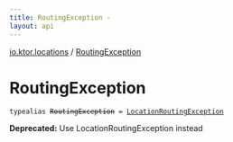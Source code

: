 ```yaml
---
title: RoutingException - 
layout: api
---
```


<div class='api-docs-breadcrumbs'><a href="index.html">io.ktor.locations</a> / <a href="./-routing-exception.html">RoutingException</a></div>

# RoutingException

<div class="signature"><code><span class="keyword">typealias </span><s><span class="identifier">RoutingException</span></s>&nbsp;<span class="symbol">=</span>&nbsp;<a href="-location-routing-exception/index.html"><span class="identifier">LocationRoutingException</span></a></code></div>

**Deprecated:** Use LocationRoutingException instead

